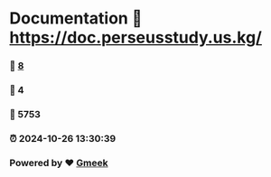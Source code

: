 # Documentation :link: https://doc.perseusstudy.us.kg/ 
### :page_facing_up: [8](https://doc.perseusstudy.us.kg//tag.html) 
### :speech_balloon: 4 
### :hibiscus: 5753 
### :alarm_clock: 2024-10-26 13:30:39 
### Powered by :heart: [Gmeek](https://github.com/Meekdai/Gmeek)
